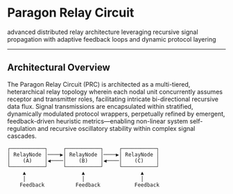 # Paragon Relay Circuit

advanced distributed relay architecture leveraging recursive signal propagation with adaptive feedback loops and dynamic protocol layering

---

## Architectural Overview

The Paragon Relay Circuit (PRC) is architected as a multi-tiered, heterarchical relay topology wherein each nodal unit concurrently assumes receptor and transmitter roles, facilitating intricate bi-directional recursive data flux. Signal transmissions are encapsulated within stratified, dynamically modulated protocol wrappers, perpetually refined by emergent, feedback-driven heuristic metrics—enabling non-linear system self-regulation and recursive oscillatory stability within complex signal cascades.


```plaintext
┌───────────┐     ┌───────────┐     ┌───────────┐
│ RelayNode │────▶│ RelayNode │────▶│ RelayNode │
│    (A)    │◀────│    (B)    │◀────│    (C)    │
└───────────┘     └───────────┘     └───────────┘
     ▲                  ▲                  ▲
     │                  │                  │
    Feedback          Feedback           Feedback
```
